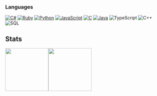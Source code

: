 
### Languages

[![C#](https://img.shields.io/badge/c%23-%23239120.svg?style=for-the-badge&logo=c-sharp&logoColor=white)](https://github.com/WolfenGames?tab=repositories&q=&type=&language=c%23)
[![Ruby](https://img.shields.io/badge/-Ruby-000?&logo=ruby)](https://github.com/WolfenGames?tab=repositories&q=&type=&language=ruby)
[![Python](https://img.shields.io/badge/-Python-000?&logo=python)](https://github.com/WolfenGames?tab=repositories&q=&type=&language=python)
[![JavaScript](https://img.shields.io/badge/-JavaScript-000?&logo=JavaScript&logoColor=ddc508)](https://github.com/WolfenGames?tab=repositories&q=&type=&language=javascript)
[![C](https://img.shields.io/badge/-C-000?&logo=C)](https://github.com/WolfenGames?tab=repositories&q=&type=&language=c)
[![Java](https://img.shields.io/badge/-Java-000?&logo=Java&logoColor=007396)](https://github.com/WolfenGames?tab=repositories&q=&type=&language=java)
![TypeScript](https://img.shields.io/badge/-TypeScript-000?&logo=TypeScript&logoColor=007ACC)
![C++](https://img.shields.io/badge/-C++-000?&logo=c%2b%2b&logoColor=00599C)
![SQL](https://img.shields.io/badge/-SQL-000?&logo=MySQL&logoColor=4479A1)

## Stats

<img height="137px" src="https://github-readme-stats.vercel.app/api?username=WolfenGames&hide_title=true&hide_border=true&show_icons=true&include_all_commits=true&count_private=true&line_height=21&text_color=000&icon_color=000&bg_color=0,ea6161,ffc64d,fffc4d,52fa5a&theme=graywhite" /><!-- wi*quL3fcV --><img height="137px" src="https://github-readme-stats.vercel.app/api/top-langs/?username=WolfenGames&hide=html&hide_title=true&hide_border=true&count_private=true&layout=compact&langs_count=40&exclude_repo=comp426,Redventures-Movie-Quotes&text_color=000&icon_color=fff&bg_color=0,52fa5a,4dfcff,c64dff&theme=graywhite&count_private=true" /></a>

